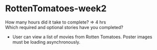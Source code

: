 RottenTomatoes-week2
====================

How many hours did it take to complete? => 4 hrs <br>
Which required and optional stories have you completed? <br>
* User can view a list of movies from Rotten Tomatoes. Poster images must be loading asynchronously.

